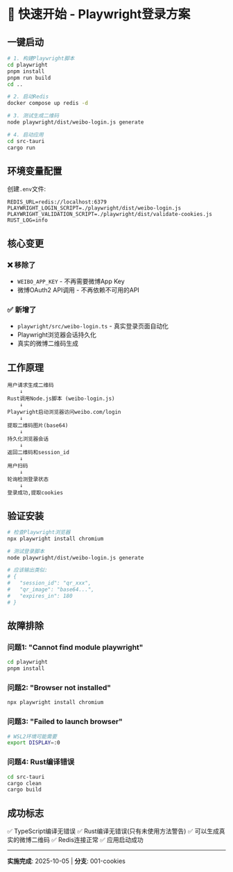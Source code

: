 # 🚀 快速开始 - Playwright登录方案

## 一键启动

```bash
# 1. 构建Playwright脚本
cd playwright
pnpm install
pnpm run build
cd ..

# 2. 启动Redis
docker compose up redis -d

# 3. 测试生成二维码
node playwright/dist/weibo-login.js generate

# 4. 启动应用
cd src-tauri
cargo run
```

## 环境变量配置

创建`.env`文件:
```env
REDIS_URL=redis://localhost:6379
PLAYWRIGHT_LOGIN_SCRIPT=./playwright/dist/weibo-login.js
PLAYWRIGHT_VALIDATION_SCRIPT=./playwright/dist/validate-cookies.js
RUST_LOG=info
```

## 核心变更

### ❌ 移除了
- `WEIBO_APP_KEY` - 不再需要微博App Key
- 微博OAuth2 API调用 - 不再依赖不可用的API

### ✅ 新增了
- `playwright/src/weibo-login.ts` - 真实登录页面自动化
- Playwright浏览器会话持久化
- 真实的微博二维码生成

## 工作原理

```
用户请求生成二维码
    ↓
Rust调用Node.js脚本 (weibo-login.js)
    ↓
Playwright启动浏览器访问weibo.com/login
    ↓
提取二维码图片(base64)
    ↓
持久化浏览器会话
    ↓
返回二维码和session_id
    ↓
用户扫码
    ↓
轮询检测登录状态
    ↓
登录成功,提取cookies
```

## 验证安装

```bash
# 检查Playwright浏览器
npx playwright install chromium

# 测试登录脚本
node playwright/dist/weibo-login.js generate

# 应该输出类似:
# {
#   "session_id": "qr_xxx",
#   "qr_image": "base64...",
#   "expires_in": 180
# }
```

## 故障排除

### 问题1: "Cannot find module playwright"
```bash
cd playwright
pnpm install
```

### 问题2: "Browser not installed"
```bash
npx playwright install chromium
```

### 问题3: "Failed to launch browser"
```bash
# WSL2环境可能需要
export DISPLAY=:0
```

### 问题4: Rust编译错误
```bash
cd src-tauri
cargo clean
cargo build
```

## 成功标志

✅ TypeScript编译无错误
✅ Rust编译无错误(只有未使用方法警告)
✅ 可以生成真实的微博二维码
✅ Redis连接正常
✅ 应用启动成功

---

**实施完成**: 2025-10-05 | **分支**: 001-cookies
